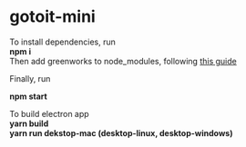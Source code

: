 # gotoit-mini

To install dependencies, run
<br />
<b>npm i</b>
<br />
Then add greenworks to node_modules, following <a href="https://github.com/greenheartgames/greenworks/blob/master/docs/build-instructions-electron.md">this guide</a>
<p>Finally, run</p>
<b>npm start</b>

<p>To build electron app
  <br /><b>yarn build</b>
  <br /> <b> yarn run dekstop-mac<b/> (desktop-linux, desktop-windows)
